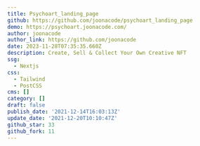 ```yaml
---
title: Psychoart_landing_page
github: https://github.com/joonacode/psychoart_landing_page
demo: https://psychoart.joonacode.com/
author: joonacode
author_link: https://github.com/joonacode
date: 2023-11-28T07:35:35.660Z
description: Create, Sell & Collect Your Own Creative NFT
ssg:
  - Nextjs
css:
  - Tailwind
  - PostCSS
cms: []
category: []
draft: false
publish_date: '2021-12-14T16:03:13Z'
update_date: '2021-12-20T10:10:47Z'
github_star: 33
github_fork: 11
---
```

